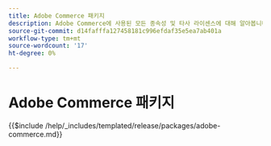 ```yaml
---
title: Adobe Commerce 패키지
description: Adobe Commerce에 사용된 모든 종속성 및 타사 라이센스에 대해 알아봅니다.
source-git-commit: d14fafffa127458181c996efdaf35e5ea7ab401a
workflow-type: tm+mt
source-wordcount: '17'
ht-degree: 0%

---
```



# Adobe Commerce 패키지

{{$include /help/_includes/templated/release/packages/adobe-commerce.md}}
